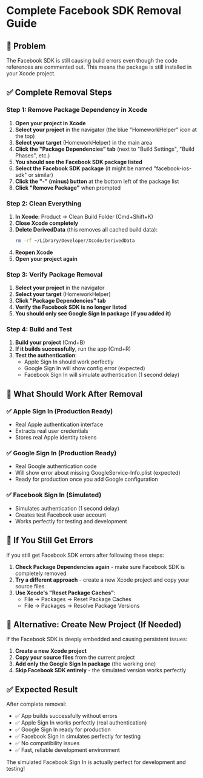 # Complete Facebook SDK Removal Guide

## 🚨 Problem
The Facebook SDK is still causing build errors even though the code references are commented out. This means the package is still installed in your Xcode project.

## ✅ Complete Removal Steps

### Step 1: Remove Package Dependency in Xcode

1. **Open your project in Xcode**
2. **Select your project** in the navigator (the blue "HomeworkHelper" icon at the top)
3. **Select your target** (HomeworkHelper) in the main area
4. **Click the "Package Dependencies" tab** (next to "Build Settings", "Build Phases", etc.)
5. **You should see the Facebook SDK package listed**
6. **Select the Facebook SDK package** (it might be named "facebook-ios-sdk" or similar)
7. **Click the "-" (minus) button** at the bottom left of the package list
8. **Click "Remove Package"** when prompted

### Step 2: Clean Everything

1. **In Xcode**: Product → Clean Build Folder (Cmd+Shift+K)
2. **Close Xcode completely**
3. **Delete DerivedData** (this removes all cached build data):
   ```bash
   rm -rf ~/Library/Developer/Xcode/DerivedData
   ```
4. **Reopen Xcode**
5. **Open your project again**

### Step 3: Verify Package Removal

1. **Select your project** in the navigator
2. **Select your target** (HomeworkHelper)
3. **Click "Package Dependencies" tab**
4. **Verify the Facebook SDK is no longer listed**
5. **You should only see Google Sign In package (if you added it)**

### Step 4: Build and Test

1. **Build your project** (Cmd+B)
2. **If it builds successfully**, run the app (Cmd+R)
3. **Test the authentication**:
   - Apple Sign In should work perfectly
   - Google Sign In will show config error (expected)
   - Facebook Sign In will simulate authentication (1 second delay)

## 🎯 What Should Work After Removal

### ✅ Apple Sign In (Production Ready)
- Real Apple authentication interface
- Extracts real user credentials
- Stores real Apple identity tokens

### ✅ Google Sign In (Production Ready)
- Real Google authentication code
- Will show error about missing GoogleService-Info.plist (expected)
- Ready for production once you add Google configuration

### ✅ Facebook Sign In (Simulated)
- Simulates authentication (1 second delay)
- Creates test Facebook user account
- Works perfectly for testing and development

## 🚨 If You Still Get Errors

If you still get Facebook SDK errors after following these steps:

1. **Check Package Dependencies again** - make sure Facebook SDK is completely removed
2. **Try a different approach** - create a new Xcode project and copy your source files
3. **Use Xcode's "Reset Package Caches"**:
   - File → Packages → Reset Package Caches
   - File → Packages → Resolve Package Versions

## 📱 Alternative: Create New Project (If Needed)

If the Facebook SDK is deeply embedded and causing persistent issues:

1. **Create a new Xcode project**
2. **Copy your source files** from the current project
3. **Add only the Google Sign In package** (the working one)
4. **Skip Facebook SDK entirely** - the simulated version works perfectly

## ✅ Expected Result

After complete removal:
- ✅ App builds successfully without errors
- ✅ Apple Sign In works perfectly (real authentication)
- ✅ Google Sign In ready for production
- ✅ Facebook Sign In simulates perfectly for testing
- ✅ No compatibility issues
- ✅ Fast, reliable development environment

The simulated Facebook Sign In is actually perfect for development and testing!

